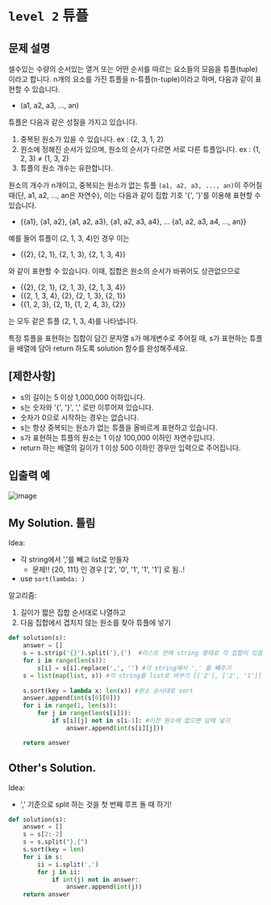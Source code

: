 # `level 2` 튜플

## 문제 설명
셀수있는 수량의 순서있는 열거 또는 어떤 순서를 따르는 요소들의 모음을 튜플(tuple)이라고 합니다. n개의 요소를 가진 튜플을 n-튜플(n-tuple)이라고 하며, 다음과 같이 표현할 수 있습니다.

- (a1, a2, a3, ..., an)

튜플은 다음과 같은 성질을 가지고 있습니다.

1. 중복된 원소가 있을 수 있습니다. ex : (2, 3, 1, 2)
2. 원소에 정해진 순서가 있으며, 원소의 순서가 다르면 서로 다른 튜플입니다. ex : (1, 2, 3) ≠ (1, 3, 2)
3. 튜플의 원소 개수는 유한합니다.

원소의 개수가 n개이고, 중복되는 원소가 없는 튜플 `(a1, a2, a3, ..., an)`이 주어질 때(단, a1, a2, ..., an은 자연수), 이는 다음과 같이 집합 기호 '{', '}'를 이용해 표현할 수 있습니다.

- {{a1}, {a1, a2}, {a1, a2, a3}, {a1, a2, a3, a4}, ... {a1, a2, a3, a4, ..., an}}

예를 들어 튜플이 (2, 1, 3, 4)인 경우 이는

- {{2}, {2, 1}, {2, 1, 3}, {2, 1, 3, 4}}

와 같이 표현할 수 있습니다. 이때, 집합은 원소의 순서가 바뀌어도 상관없으므로

- {{2}, {2, 1}, {2, 1, 3}, {2, 1, 3, 4}}
- {{2, 1, 3, 4}, {2}, {2, 1, 3}, {2, 1}}
- {{1, 2, 3}, {2, 1}, {1, 2, 4, 3}, {2}}

는 모두 같은 튜플 (2, 1, 3, 4)를 나타냅니다.

특정 튜플을 표현하는 집합이 담긴 문자열 s가 매개변수로 주어질 때, s가 표현하는 튜플을 배열에 담아 return 하도록 solution 함수를 완성해주세요.

## [제한사항]
- s의 길이는 5 이상 1,000,000 이하입니다.
- s는 숫자와 '{', '}', ',' 로만 이루어져 있습니다.
- 숫자가 0으로 시작하는 경우는 없습니다.
- s는 항상 중복되는 원소가 없는 튜플을 올바르게 표현하고 있습니다.
- s가 표현하는 튜플의 원소는 1 이상 100,000 이하인 자연수입니다.
- return 하는 배열의 길이가 1 이상 500 이하인 경우만 입력으로 주어집니다.

## 입출력 예
![image](https://github.com/ultimate-mj/Coding-test-practice/assets/122213470/5ec26bca-8839-453b-94a6-31a1334f67ea)

## My Solution. 틀림

Idea:
- 각 string에서 ','를 빼고 list로 만들자
  - 문제!! {20, 111} 인 경우 ['2', '0', '1', '1', '1'] 로 됨..!
- use `sort(lambda: )`

알고리즘:
1. 길이가 짧은 집합 순서대로 나열하고
2. 다음 집합에서 겹치지 않는 원소를 찾아 튜플에 넣기

```python
def solution(s):
    answer = []
    s = s.strip('{}').split('},{')  #리스트 안에 string 형태로 각 집합이 있음
    for i in range(len(s)):
        s[i] = s[i].replace(',', '') #각 string에서 ',' 를 빼주기
    s = list(map(list, s)) #각 string을 list로 바꾸기 [['2'], ['2', '1']] 이런 식으로 있음
    
    s.sort(key = lambda x: len(x)) #원소 순서대로 sort
    answer.append(int(s[0][0]))
    for i in range(1, len(s)):
        for j in range(len(s[i])):  
            if s[i][j] not in s[i-1]: #이전 원소에 없으면 답에 넣기
                answer.append(int(s[i][j]))

    return answer
```

## Other's Solution. 

Idea:
- ',' 기준으로 split 하는 것을 첫 번째 루프 돌 때 하기!

```python
def solution(s):
    answer = []
    s = s[2:-2]
    s = s.split("},{")
    s.sort(key = len)
    for i in s:
        ii = i.split(',')
        for j in ii:
            if int(j) not in answer:
                answer.append(int(j))
    return answer
```
